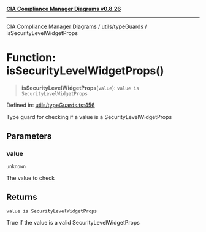 [**CIA Compliance Manager Diagrams v0.8.26**](../../../README.md)

***

[CIA Compliance Manager Diagrams](../../../modules.md) / [utils/typeGuards](../README.md) / isSecurityLevelWidgetProps

# Function: isSecurityLevelWidgetProps()

> **isSecurityLevelWidgetProps**(`value`): `value is SecurityLevelWidgetProps`

Defined in: [utils/typeGuards.ts:456](https://github.com/Hack23/cia-compliance-manager/blob/168f1311621722afef33b264085d8ac99d4a3213/src/utils/typeGuards.ts#L456)

Type guard for checking if a value is a SecurityLevelWidgetProps

## Parameters

### value

`unknown`

The value to check

## Returns

`value is SecurityLevelWidgetProps`

True if the value is a valid SecurityLevelWidgetProps
